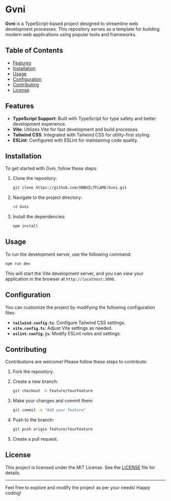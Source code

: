 # Gvni

**Gvni** is a TypeScript-based project designed to streamline web development processes. This repository serves as a template for building modern web applications using popular tools and frameworks.

## Table of Contents

- [Features](#features)
- [Installation](#installation)
- [Usage](#usage)
- [Configuration](#configuration)
- [Contributing](#contributing)
- [License](#license)

## Features

- **TypeScript Support**: Built with TypeScript for type safety and better development experience.
- **Vite**: Utilizes Vite for fast development and build processes.
- **Tailwind CSS**: Integrated with Tailwind CSS for utility-first styling.
- **ESLint**: Configured with ESLint for maintaining code quality.

## Installation

To get started with Gvni, follow these steps:

1. Clone the repository:
   ```bash
   git clone https://github.com/UNBUILTFLAME/Gvni.git
   ```

2. Navigate to the project directory:
   ```bash
   cd Gvni
   ```

3. Install the dependencies:
   ```bash
   npm install
   ```

## Usage

To run the development server, use the following command:

```bash
npm run dev
```

This will start the Vite development server, and you can view your application in the browser at `http://localhost:3000`.

## Configuration

You can customize the project by modifying the following configuration files:

- **`tailwind.config.ts`**: Configure Tailwind CSS settings.
- **`vite.config.ts`**: Adjust Vite settings as needed.
- **`eslint.config.js`**: Modify ESLint rules and settings.

## Contributing

Contributions are welcome! Please follow these steps to contribute:

1. Fork the repository.
2. Create a new branch:
   ```bash
   git checkout -b feature/YourFeature
   ```

3. Make your changes and commit them:
   ```bash
   git commit -m "Add your feature"
   ```

4. Push to the branch:
   ```bash
   git push origin feature/YourFeature
   ```

5. Create a pull request.

## License

This project is licensed under the MIT License. See the [LICENSE](LICENSE) file for details.

---

Feel free to explore and modify the project as per your needs! Happy coding!
